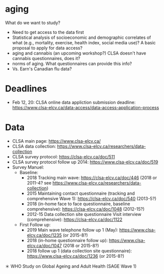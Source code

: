 # aging
What do we want to study?
- Need to get access to the data first
- Statistical analysis of socioeconomic and demographic correlates of what (e.g., mortality, exercise, health index, social media use)?  A basic proposal to apply for data access? 
- aging and cannabis (an upcoming workshop?)  CLSA doesn't have cannabis questionnaires, does it?
- norms of aging.  What questionnaires can provide this info?
- Vs. Earn's Canadian flu data?

# Deadlines
- Feb 12, 20:  CLSA online data appliction submission deadline: https://www.clsa-elcv.ca/data-access/data-access-application-process

# Data
* CLSA main page: https://www.clsa-elcv.ca/
* CLSA data collection: https://www.clsa-elcv.ca/researchers/data-collection
* CLSA survey protocol: https://clsa-elcv.ca/doc/511
* CLSA survey protocol follow up 2014: https://www.clsa-elcv.ca/doc/519
* Survey Manuel:
  - Baseline:
    - 2018 Tracking main wave: https://clsa-elcv.ca/doc/446 (2018 or 2011-4? see https://www.clsa-elcv.ca/researchers/data-collection)
    - 2015 Maintaining contact questionnaire (tracking and comprehensive Wave 1): https://clsa-elcv.ca/doc/540 (2013-5?)
    - 2018 (in-home face to face questionnaire, baseline comprehensive): https://clsa-elcv.ca/doc/1048 (2012-15?)
    - 2012-15 Data collection site questionnaire Visit interview (comprehensive): https://clsa-elcv.ca/doc/1122   
  - First Follow up:
    - 2019 Main wave telephone follow up 1 (May): https://www.clsa-elcv.ca/doc/1235 (or 2015-8?)
    - 2018 (in-home questionnaire follow up): https://www.clsa-elcv.ca/doc/1047 (2018 or 2015-8?)
    - 2018 follow up 1 (data collection site questionnaire): https://www.clsa-elcv.ca/doc/1236 (or 2015-8?)

＊ WHO Study on Global Ageing and Adult Health (SAGE Wave 1)
